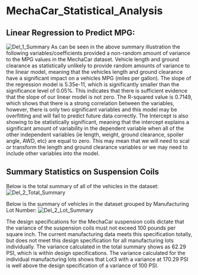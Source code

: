 # MechaCar_Statistical_Analysis

## Linear Regression to Predict MPG:
![Del_1_Summary](https://user-images.githubusercontent.com/103215123/183300234-945cd12a-b5e2-4643-b1c2-7395f68d74ab.png)
As can be seen in the above summary illustration the following variables/coefficients provided a non-random amount of variance to the MPG values in the MechaCar dataset. Vehicle length and ground clearance as statistically unlikely to provide random amounts of variance to the linear model, meaning that the vehicles length and ground clearance have a significant impact on a vehicles MPG (miles per gallon).  The slope of the regression model is 5.35e-11, which is significantly smaller than the significance level of 0.05%. This indicates that there is sufficient evidence that the slope of our linear model is not zero.  The R-squared value is 0.7149, which shows that there is a strong correlation between the variables, however, there is only two significant variables and this model may be overfitting and will fail to predict future data correctly.  The Intercept is also showing to be statistically significant, meaning that the intercept explains a significant amount of variability in the dependent variable when all of the other independent variables (ie length, weight, ground clearance, spoiler angle, AWD, etc) are equal to zero.  This may mean that we will need to scal or transform the length and ground clearance variables or we may need to include other variables into the model. 

## Summary Statistics on Suspension Coils
Below is the total summary of all of the vehicles in the dataset: 
![Del_2_Total_Summary](https://user-images.githubusercontent.com/103215123/183304726-b4b4c53a-173d-44b6-9516-70fc6ebd51d8.png)

Below is the summary of vehicles in the dataset grouped by Manufacturing Lot Number: 
![Del_2_Lot_Summary](https://user-images.githubusercontent.com/103215123/183304890-00f61262-c101-4fe9-b0f3-a3fa9561e918.png)

The design specifications for the MechaCar suspension coils dictate that the variance of the suspension coils must not exceed 100 pounds per square inch.  The current manufacturing data meets this specification totally, but does not meet this design specification for all manufacturing lots individually.  The variance calculated in the total summary shows as 62.29 PSI, which is within design specifications.  The variance calculated for the individual manufacturing lots shows that Lot3 with a variance at 170.29 PSI is well above the design specification of a variance of 100 PSI.  


